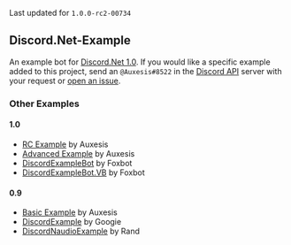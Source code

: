 Last updated for `1.0.0-rc2-00734`

## Discord.Net-Example
An example bot for [Discord.Net 1.0](https://github.com/RogueException/Discord.Net/tree/dev). If you would like a specific example added to this project, send an `@Auxesis#8522` in the [Discord API](https://discordapp.com/invite/discord-api) server with your request or [open an issue](https://github.com/Auxes/Discord.Net-Example/issues/new).

### Other Examples  
#### 1.0
- [RC Example](https://github.com/Aux/Discord.Net-Example/tree/1.0-rc) by Auxesis
- [Advanced Example](https://github.com/Aux/Dogey) by Auxesis
- [DiscordExampleBot](https://github.com/420foxbot/DiscordExampleBot) by Foxbot  
- [DiscordExampleBot.VB](https://github.com/420foxbot/DiscordExampleBot.VB) by Foxbot  

#### 0.9
- [Basic Example](https://github.com/Auxes/Discord.Net-Example/tree/0.9) by Auxesis
- [DiscordExample](https://github.com/Googie2149/DiscordExample) by Googie  
- [DiscordNaudioExample](https://github.com/DjRand/discordnaudioexample) by Rand
